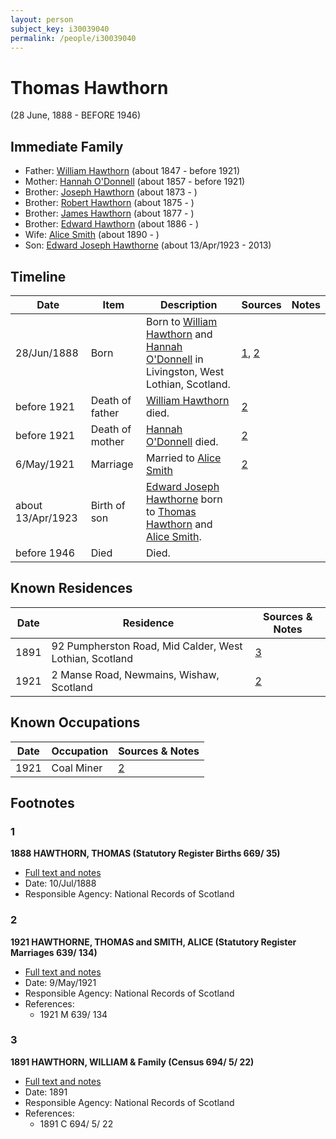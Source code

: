 ```yaml
---
layout: person
subject_key: i30039040
permalink: /people/i30039040
---
```


# Thomas Hawthorn
(28 June, 1888 - BEFORE 1946)

## Immediate Family

* Father: [William Hawthorn](./@92463484@-william-hawthorn-b1847-d1921.md) (about 1847 - before 1921)
* Mother: [Hannah O'Donnell](./@64641527@-hannah-o'donnell-b1857-d1921.md) (about 1857 - before 1921)
* Brother: [Joseph Hawthorn](./@16695817@-joseph-hawthorn-b1873-d.md) (about 1873 - )
* Brother: [Robert Hawthorn](./@91501446@-robert-hawthorn-b1875-d.md) (about 1875 - )
* Brother: [James Hawthorn](./@21482384@-james-hawthorn-b1877-d.md) (about 1877 - )
* Brother: [Edward Hawthorn](./@88518114@-edward-hawthorn-b1886-d.md) (about 1886 - )
* Wife: [Alice Smith](./@30782592@-alice-smith-b1890-d.md) (about 1890 - )
* Son: [Edward Joseph Hawthorne](./@51411241@-edward-joseph-hawthorne-b1923-4-13-d2013.md) (about 13/Apr/1923 - 2013)

## Timeline

Date | Item | Description | Sources | Notes
---|---|---|---|---
28/Jun/1888 | Born | Born to [William Hawthorn](./@92463484@-william-hawthorn-b1847-d1921.md) and [Hannah O'Donnell](./@64641527@-hannah-o'donnell-b1857-d1921.md) in Livingston, West Lothian, Scotland. | [1](#1), [2](#2) | 
before 1921 | Death of father | [William Hawthorn](./@92463484@-william-hawthorn-b1847-d1921.md) died. | [2](#2) | 
before 1921 | Death of mother | [Hannah O'Donnell](./@64641527@-hannah-o'donnell-b1857-d1921.md) died. | [2](#2) | 
6/May/1921 | Marriage | Married to [Alice Smith](./@30782592@-alice-smith-b1890-d.md)  | [2](#2) | 
about 13/Apr/1923 | Birth of son | [Edward Joseph Hawthorne](./@51411241@-edward-joseph-hawthorne-b1923-4-13-d2013.md) born to [Thomas Hawthorn](./@30039040@-thomas-hawthorn-b1888-6-28-d1946.md) and [Alice Smith](./@30782592@-alice-smith-b1890-d.md). |  | 
before 1946 | Died | Died. |  | 

## Known Residences

Date | Residence | Sources & Notes
---|---|---
1891 | 92 Pumpherston Road, Mid Calder, West Lothian, Scotland | [3](#3)
1921 | 2 Manse Road, Newmains, Wishaw, Scotland | [2](#2)

## Known Occupations

Date | Occupation | Sources & Notes
---|---|---
1921 | Coal Miner | [2](#2)

## Footnotes

### 1

**1888 HAWTHORN, THOMAS (Statutory Register Births 669/ 35)**

* [Full text and notes](../sources/@94344799@-1888-hawthorn,-thomas-statutory-register-births-669-35-.md)
* Date: 10/Jul/1888
* Responsible Agency: National Records of Scotland

### 2

**1921 HAWTHORNE, THOMAS and SMITH, ALICE (Statutory Register Marriages 639/ 134)**

* [Full text and notes](../sources/@55904375@-1921-hawthorne,-thomas-and-smith,-alice-statutory-register-marriages-639-134-.md)
* Date: 9/May/1921
* Responsible Agency: National Records of Scotland
* References: 
  * 1921 M 639/ 134

### 3

**1891 HAWTHORN, WILLIAM & Family (Census 694/ 5/ 22)**

* [Full text and notes](../sources/@92152864@-1891-hawthorn,-william-&-family-census-694-5-22-.md)
* Date: 1891
* Responsible Agency: National Records of Scotland
* References: 
  * 1891 C 694/ 5/ 22

